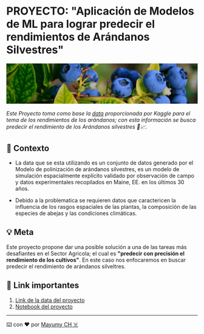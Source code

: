 # PROYECTO: "Aplicación de Modelos de ML para lograr predecir  el rendimientos de Arándanos Silvestres"

![banner_proyecto](https://raw.githubusercontent.com/MayumyCH/blueberry_yield_prediction_with_python/main/resources/img/Arandano_banner.jpg)

_Este Proyecto toma como base la [data](https://www.kaggle.com/saurabhshahane/wild-blueberry-yield-prediction/version/1) proporcionada por Kaggle para el tema de los rendimientos de los arándanos; con esta información se busca predecir el rendimiento de los Arándanos silvestres 🐍📈._

## 🔎 Contexto 

- La data que se esta utilizando es un conjunto de datos generado por el Modelo de polinización de arándanos silvestres, es un modelo de simulación espacialmente explícito validado por observación de campo y datos experimentales recopilados en Maine, EE. en los últimos 30 años.

- Debido a la problematica se requieren datos que caractericen la influencia de los rasgos espaciales de las plantas, la composición de las especies de abejas y las condiciones climáticas.

## 💡 Meta  
Este proyecto propone dar una posible solución a una de las tareas más desafiantes en el Sector Agricola; el cual es **"predecir con precisión el rendimiento de los cultivos"**. En este caso nos enfocaremos en buscar predecir el rendimiento de arándanos silveltres. 


## 🔗 Link importantes 
1. [Link de la data del proyecto](https://github.com/MayumyCH/blueberry_yield_prediction_with_python/blob/main/dataset/BlueberryData.csv)
2. [Notebook del proyecto](https://github.com/MayumyCH/blueberry_yield_prediction_with_python/blob/main/Blueberry_prediction.ipynb)

---
⌨️ con ❤️ por  [Mayumy CH ☠️](https://github.com/MayumyCH)  